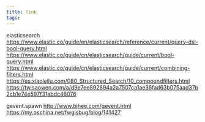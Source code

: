 ```yaml
---
title: link
tags:
---
```

elasticsearch
https://www.elastic.co/guide/en/elasticsearch/reference/current/query-dsl-bool-query.html
https://www.elastic.co/guide/cn/elasticsearch/guide/current/bool-query.html
https://www.elastic.co/guide/cn/elasticsearch/guide/current/combining-filters.html
https://es.xiaoleilu.com/080_Structured_Search/10_compoundfilters.html
https://tw.saowen.com/a/d9e7ee892894a2a7507ca1ae36fad63b075aad37b2cb1e74e597f31abdc46076


gevent.spawn
http://www.bjhee.com/gevent.html
https://my.oschina.net/fwgisbug/blog/141427